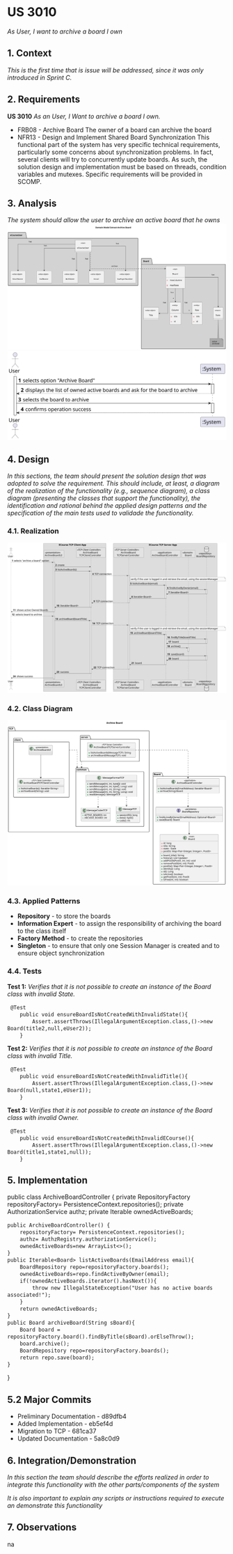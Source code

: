 # US 3010

*As User, I want to archive a board I own*

## 1. Context

*This is the first time that is issue will be addressed, since it was only introduced in Sprint C.*
## 2. Requirements
**US 3010** *As an User, I Want to archive a board I own.*
- FRB08 - Archive Board The owner of a board can archive the board
- NFR13 - Design and Implement Shared Board Synchronization This functional
  part of the system has very specific technical requirements, particularly some concerns
  about synchronization problems. In fact, several clients will try to concurrently update
  boards. As such, the solution design and implementation must be based on threads,
  condition variables and mutexes. Specific requirements will be provided in SCOMP.


## 3. Analysis

*The system should allow the user to archive an active board that he owns*
![Domain Model](US_3010_ArchiveBoard_DM-Domain_Model_Extract_Archive_Board.svg "Domain Model Extract")
![System Sequence Diagram](US_3010_Archive_Board_SSD.svg "System Sequence Diagram")

## 4. Design

*In this sections, the team should present the solution design that was adopted to solve the requirement. This should include, at least, a diagram of the realization of the functionality (e.g., sequence diagram), a class diagram (presenting the classes that support the functionality), the identification and rational behind the applied design patterns and the specification of the main tests used to validade the functionality.*

### 4.1. Realization
![Sequence Diagram](US_3010_Archive_Board_SD.svg "Sequence Diagram")

### 4.2. Class Diagram

![Class Diagram](US_3010_Archive_Board_CD-Board_History.svg "Class Diagram")

### 4.3. Applied Patterns
- **Repository** - to store the boards
- **Information Expert** - to assign the responsibility of archiving the board to the class itself
- **Factory Method** - to create the repositories
- **Singleton** - to ensure that only one Session Manager is created and to ensure object synchronization

### 4.4. Tests

**Test 1:** *Verifies that it is not possible to create an instance of the Board class with invalid State.*

```
 @Test
    public void ensureBoardIsNotCreatedWithInvalidState(){
        Assert.assertThrows(IllegalArgumentException.class,()->new Board(title2,null,eUser2));
    }
````

**Test 2:** *Verifies that it is not possible to create an instance of the Board class with invalid Title.*

```
 @Test
    public void ensureBoardIsNotCreatedWithInvalidTitle(){
        Assert.assertThrows(IllegalArgumentException.class,()->new Board(null,state1,eUser1));
    }
````
**Test 3:** *Verifies that it is not possible to create an instance of the Board class with invalid Owner.*

```
 @Test
    public void ensureBoardIsNotCreatedWithInvalidECourse(){
        Assert.assertThrows(IllegalArgumentException.class,()->new Board(title1,state1,null));
    }
````


## 5. Implementation
public class ArchiveBoardController {
private RepositoryFactory repositoryFactory= PersistenceContext.repositories();
private AuthorizationService authz;
private Iterable<Board> ownedActiveBoards;

    public ArchiveBoardController() {
        repositoryFactory= PersistenceContext.repositories();
        authz= AuthzRegistry.authorizationService();
        ownedActiveBoards=new ArrayList<>();
    }
    public Iterable<Board> listActiveBoards(EmailAddress email){
        BoardRepository repo=repositoryFactory.boards();
        ownedActiveBoards=repo.findActiveByOwner(email);
        if(!ownedActiveBoards.iterator().hasNext()){
            throw new IllegalStateException("User has no active boards associated!");
        }
        return ownedActiveBoards;
    }
    public Board archiveBoard(String sBoard){
        Board board = repositoryFactory.board().findByTitle(sBoard).orElseThrow();
        board.archive();
        BoardRepository repo=repositoryFactory.boards();
        return repo.save(board);
    }
}

## 5.2 Major Commits
* Preliminary Documentation - d89dfb4
* Added Implementation - eb5ef4d
* Migration to TCP - 681ca37
* Updated Documentation - 5a8c0d9

## 6. Integration/Demonstration

*In this section the team should describe the efforts realized in order to integrate this functionality with the other parts/components of the system*

*It is also important to explain any scripts or instructions required to execute an demonstrate this functionality*

## 7. Observations
na